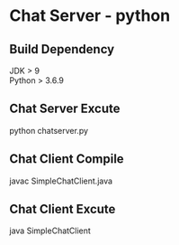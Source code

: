Chat Server - python
=================

Build Dependency
-----------
JDK > 9<br>
Python > 3.6.9

Chat Server Excute
------------------
python chatserver.py

Chat Client Compile
-----------------------
javac SimpleChatClient.java

Chat Client Excute
------------------
java SimpleChatClient